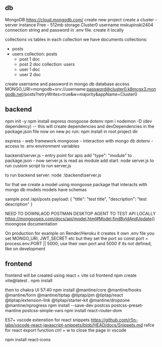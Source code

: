 ## db ##

MongoDB
https://cloud.mongodb.com/
create new project
create a cluster - server instance
Free - 512mb storage
Cluster0
username mskupinski2404
connection string and password in .env file. create it locally

collections vs tables
in each collection we have documents
collections:
- posts
- users
collection: posts
    - post 1 doc
    - post 2 doc
collection: users
    - user 1 doc
    - user 2 doc

create username and password in mongo db database access
MONGO_URI=mongodb+srv://username:password@cluster0.k8mcgx3.mongodb.net/posts?retryWrites=true&w=majority&appName=Cluster0


## backend ##

npm init -y
npm install express mongoose dotenv
npm i nodemon -D (dev dependency)
-- this will create dependencies and devDependencies in the package.json file
now on new pc run: npm install in root project dir

express - web framework
mongoose - interaction with mongo db
dotenv - access to .env environment variables

backend/server.js - entry point for apis
add "type": "module" to package.json - now server.js is read as module
add start: node server.js to run custom script to run server,js

to run backend server:
node .\backend\server.js

for that we create a model using mongoose package that interacts with mongo db
models
models have schemas

sample post /api/posts payload:
{
    "title": "test title",
    "description": "test description"
}

NEED TO DOWNLAOD POSTMAN DESKTOP AGENT TO TEST API LOCALLY
https://mongoosejs.com/docs/api/model.html#Model.findByIdAndUpdate()
moongose documentation

On production for example on Render/Heroku
it creates it own .env file
you set MONGO_URI, JWT_SECRET etc
but they set the port
so const port = process.env.PORT || 5000; use their own port and 5000 if its not defined, like on development

## frontend ##

frontend will be created using react + vite
cd frontend
npm create vite@latest .
npm install

then to chakra UI 57:40
npm install @mantine/core @mantine/hooks @mantine/form @mantine/tiptap @tiptap/pm @tiptap/react @tiptap/extension-link @tiptap/starter-kit @mantine/dropzone @mantine/nprogress
npm install --save-dev postcss postcss-preset-mantine postcss-simple-vars
npm install react-router-dom

ES7+ vscode extenstion for react snippets
https://github.com/r5n-labs/vscode-react-javascript-snippets/blob/HEAD/docs/Snippets.md
rafce for react export function
ctrl + w to close the page in vscode

npm install react-icons